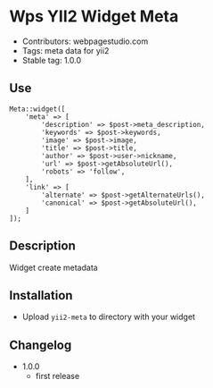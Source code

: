 # Wps YII2 Widget Meta
- Contributors: webpagestudio.com
- Tags: meta data for yii2
- Stable tag: 1.0.0

## Use
```
Meta::widget([
    'meta' => [
        'description' => $post->meta_description,
        'keywords' => $post->keywords,
        'image' => $post->image,
        'title' => $post->title,
        'author' => $post->user->nickname,
        'url' => $post->getAbsoluteUrl(),
        'robots' => 'follow',
    ], 
    'link' => [
        'alternate' => $post->getAlternateUrls(),
        'canonical' => $post->getAbsoluteUrl(),
    ]
]);
```

## Description
Widget create metadata

## Installation
- Upload `yii2-meta` to directory with your widget

## Changelog
- 1.0.0
  - first release